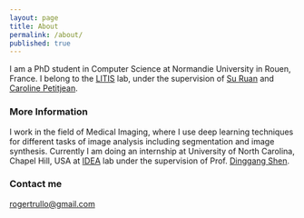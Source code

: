 ```yaml
---
layout: page
title: About
permalink: /about/
published: true
---
```


I am a PhD student in Computer Science at Normandie University in Rouen, France. I belong to the [LITIS](http://www.litislab.fr/) lab, under the supervision of [Su Ruan](http://www.litislab.fr/members-sruan/) and [Caroline Petitjean](http://pagesperso.litislab.fr/cpetitjean/). 

### More Information

I work in the field of Medical Imaging, where I use deep learning techniques for different tasks of image analysis including segmentation and image synthesis. Currently I am doing an internship at University of North Carolina, Chapel Hill, USA at [IDEA](https://www.med.unc.edu/bric/ideagroup) lab under the supervision of Prof. [Dinggang Shen](http://www.unc.edu/~dgshen/).

### Contact me

[rogertrullo@gmail.com](mailto:rogertrullo@gmail.com)
